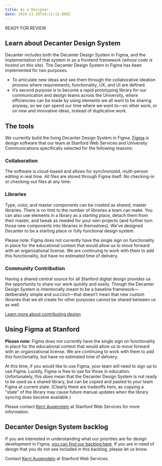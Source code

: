 ```yaml
---
title: As a Designer
date: 2019-11-28T14:11:13.000Z
---
```

READY FOR REVIEW

## Learn about Decanter Design System

<p class="su-intro-text">Decanter includes both the Decanter Design System in Figma, and the implementation of that system in as a frontend framework (<i>whose code is hosted on this site</i>). The Decanter Design System in Figma has been implemented for two purposes.</p>

* To articulate new ideas and see them through the collaborative ideation process where requirements, functionality, UX, and UI are defined. 
* It’s second purpose is to become a rapid prototyping library for our communication and design teams across the University, where efficiencies can be made by using elements we all want to be sharing anyway, so we can spend our time where we want to—on other work, or on new and innovative ideas, instead of duplicative work. 

## The tools

We currently build the living Decanter Design System in Figma. [Figma](https://www.figma.com/) is design software that our team at Stanford Web Services and University Communications specifically selected for the following reasons: 

### Collaboration
The software is cloud-based and allows for synchronized, multi-person editing in real time. All files are stored through Figma itself. No checking-in or checking-out files at any time. 

### Libraries
Type, color, and master components can be created as shared, master libraries. There is no limit to the number of libraries a team can make. You can also use elements in a library as a starting place, detach them from their master, and tweak as needed for your own projects (and further turn those new components into libraries in themselves). We've designed Decanter to be a starting place or fully functional design system.

<p class="su-alert">Please note:</strong> Figma does not currently have the single sign on functionality in place for the educational context that would allow us to move forward with an organizational license. We are continuing to work with them to add this functionality, but have no estimated time of delivery.</p> 

### Community Contribution

Having a shared central source for all Stanford digital design provides us the opportunity to share our work quickly and easily. Though the Decanter Design System is intentionally meant to be a baseline framework—deliberately simple and succinct—that doesn’t mean that new custom  libraries that we all create for other purposes cannot be shared between us as well. 

<p><a href="/pages/entries/decanter-design-system" class="su-button"> Learn more about contributing design</a></p>

## Using Figma at Stanford

<p class="su-alert"><strong>Please note:</strong> Figma does not currently have the single sign on functionality in place for the educational context that would allow us to move forward with an organizational license. We are continuing to work with them to add this functionality, but have no estimated time of delivery.</p>

At this time, if you would like to use Figma, your team will need to sign up to use Figma. Luckily, Figma is free to use for those in education. Unfortunately, this does mean that the Decanter Design System is not ready to be used as a shared library, but can be copied and pasted to _your_ team Figma at current state. (Clearly there are tradeoffs here, as copying a "state" of the library may cause future manual updates when the library syncing does become available.)

Please contact [Kerri Augenstein](https://stanford.rimeto.io/search/kerri%20augenstein?tab=all) at Stanford Web Services for more information.

## Decanter Design System backlog

If you are interested in understanding what our priorities are for design development in Figma, [you can find our backlog here](https://www.figma.com/file/Kmd4utmJFPRMVeCFEEBQhLtx/Decanter-Design-System?node-id=3814%3A13). If you are in need of design that you do not see included in this backlog, please let us know. 

Contact [Kerri Augenstein](https://stanford.rimeto.io/search/kerri%20augenstein?tab=all) at Stanford Web Services.
